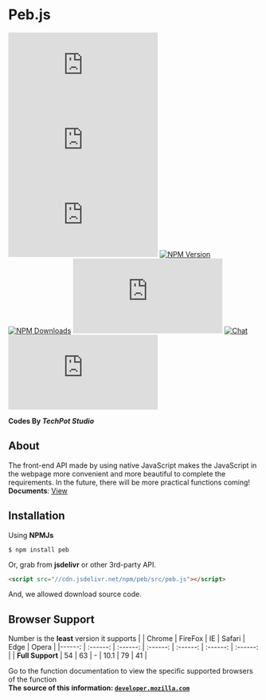 # Peb.js
[![Stars](https://img.shields.io/github/stars/TechPot-Studio/peb.js?logo=github&style=for-the-badge)](//github.com/TechPot-Studio/peb.js/stargazers)
[![Forks](https://img.shields.io/github/forks/TechPot-Studio/peb.js?label=Fork&logo=github&style=for-the-badge)](//github.com/TechPot-Studio/peb.js/network/members)
[![Issues](https://img.shields.io/github/issues/TechPot-Studio/peb.js?logo=github&style=for-the-badge)](https://github.com/TechPot-Studio/peb.js/issues)
[![NPM Version](https://img.shields.io/npm/v/peb?logo=npm&style=for-the-badge)](https://www.npmjs.com/package/peb)
[![NPM Downloads](https://img.shields.io/npm/dw/peb?logo=npm&style=for-the-badge)](https://www.npmjs.com/package/peb)
[![License](https://img.shields.io/github/license/TechPot-Studio/peb.js?style=for-the-badge)](./LICENSE)
[![Chat](https://img.shields.io/discord/711002879670091868?logo=discord&logoColor=fff&style=for-the-badge)](https://discord.gg/nS6qYuu)
[![Contributers](https://img.shields.io/github/contributors-anon/TechPot-Studio/peb.js?logo=github&style=for-the-badge)]()  
  
**Codes By *TechPot Studio***  
  
## About
The front-end API made by using native JavaScript makes the JavaScript in the webpage more convenient and more beautiful to complete the requirements. In the future, there will be more practical functions coming!  
**Documents**: [View](./docs)
## Installation
Using **NPMJs**
```shell
$ npm install peb
```
Or, grab from **jsdelivr** or other 3rd-party API.
```html
<script src="//cdn.jsdelivr.net/npm/peb/src/peb.js"></script>
```
And, we allowed download source code.
## Browser Support
Number is the **least** version it supports
|  | Chrome | FireFox | IE | Safari | Edge | Opera |
|------: | :------: | :------: | :------: | :------: | :------: | :------: |
| **Full Support** | 54 | 63 | - | 10.1 | 79 | 41 |

Go to the function documentation to view the specific supported browsers of the function  
**The source of this information: [`developer.mozilla.com`](//developer.mozilla.com)**
